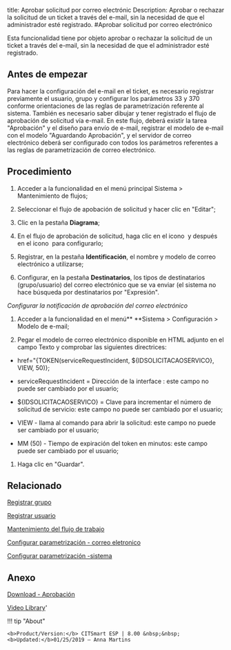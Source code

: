 title: Aprobar solicitud por correo electrónic
Description: Aprobar o rechazar la solicitud de un ticket a través del e-mail, sin la necesidad de que el administrador esté registrado.
#Aprobar solicitud por correo electrónico


Esta funcionalidad tiene por objeto aprobar o rechazar la solicitud de un ticket
a través del e-mail, sin la necesidad de que el administrador esté registrado.

Antes de empezar
--------------------

Para hacer la configuración del e-mail en el ticket, es necesario registrar
previamente el usuario, grupo y configurar los parámetros 33 y 370 conforme
orientaciones de las reglas de parametrización referente al sistema. También es
necesario saber dibujar y tener registrado el flujo de aprobación de solicitud
vía e-mail. En este flujo, deberá existir la tarea "Aprobación" y el diseño para
envío de e-mail, registrar el modelo de e-mail con el modelo "Aguardando
Aprobación", y el servidor de correo electrónico deberá ser configurado con
todos los parámetros referentes a las reglas de parametrización de correo
electrónico.

Procedimiento
-----------------

1.  Acceder a la funcionalidad en el menú principal Sistema \> Mantenimiento de
    flujos;

2.  Seleccionar el flujo de apobación de solicitud y hacer clic en "Editar";

3.  Clic en la pestaña **Diagrama**;

4.  En el flujo de aprobación de solicitud, haga clic en el icono  y después en
    el icono  para configurarlo;

5.  Registrar, en la pestaña **Identificación**, el nombre y modelo de correo
    electrónico a utilizarse;

6.  Configurar, en la pestaña **Destinatarios**, los tipos de destinatarios
    (grupo/usuario) del correo electrónico que se va enviar (el sistema no hace
    búsqueda por destinatarios por "Expresión".

*Configurar la notificación de aprobación del correo electrónico*

1.  Acceder a la funcionalidad en el menú** **Sistema \> Configuración \> Modelo
    de e-mail;

2.  Pegar el modelo de correo electrónico disponible en HTML adjunto en el campo
    Texto y comprobar las siguientes directrices:

-   href="{TOKEN(serviceRequestIncident, \${IDSOLICITACAOSERVICO}, VIEW, 50)};

-   serviceRequestIncident = Dirección de la interface : este campo no puede ser
    cambiado por el usuario;

-   \${IDSOLICITACAOSERVICO} = Clave para incrementar el número de solicitud de
    servicio: este campo no puede ser cambiado por el usuario;

-   VIEW - llama al comando para abrir la solicitud: este campo no puede ser
    cambiado por el usuario;

-   MM (50) - Tiempo de expiración del token en minutos: este campo puede ser
    cambiado por el usuario;

1.  Haga clic en "Guardar".


Relacionado
-------

[Registrar grupo](/es-es/citsmart-esp-8/initial-settings/access-settings/user/register-groups.html)

[Registrar usuario](/es-es/citsmart-esp-8/initial-settings/access-settings/user/users.html)

[Mantenimiento del flujo de trabajo](/es-es/citsmart-esp-8/platform-administration/flow-maintenance/workflow.maintenance.html)

[Configurar parametrización - correo eletronico](/es-es/citsmart-esp-8/platform-administration/parameters-list/configure-parametrization-email.html)

[Configurar parametrización -sistema](/es-es/citsmart-esp-8/platform-administration/parameters-list/configure-parametrization-system.html)

Anexo
----------
[Download - Aprobación][1]


<i class='fa fa-youtube-play  fa-2x' style='color:#97ce17;vertical-align: middle;'> </i> [Video Library](https://www.youtube.com/playlist?list=PLB5qK2uzf2ROl8PJLi-kszYhGzr17uvz-)'

!!! tip "About"

    <b>Product/Version:</b> CITSmart ESP | 8.00 &nbsp;&nbsp;
    <b>Updated:</b>01/25/2019 – Anna Martins


[1]:/pt-br/citsmart-esp-8/processes/tickets/images/aprobacion.docx

